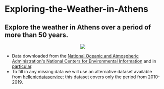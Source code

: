 # Exploring-the-Weather-in-Athens
Εxplore the weather in Athens over a period of more than 50 years.
---
<p align="center">
  <img src="https://user-images.githubusercontent.com/65359865/162605065-c18a8e6c-3e9e-47ef-9f16-82013fe4b746.png" />
</p>

* Data downloaded from the [National Oceanic and Atmospheric Administration's National Centers for Environmental Information](https://www.ncdc.noaa.gov/cdo-web/) and in [particular](https://www.ncdc.noaa.gov/cdo-web/search). 
* To fill in any missing data we will use an alternative dataset available from [hellenicdataservice](https://data.hellenicdataservice.gr/dataset/66e1c19a-7b0e-456f-b465-b301a1130e3f); this dataset covers only the period from 2010-2019.
